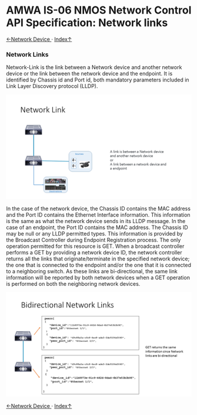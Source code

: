 # AMWA IS-06 NMOS Network Control API Specification: Network links

[←Network Device ](4.0._Network_Device.md) · [ Index↑ ](..)



### Network Links 

Network-Link is the link between a Network device and another network device or the link between the network device and the endpoint. It is identified by Chassis id and Port id, both mandatory parameters included in Link Layer Discovery protocol (LLDP).   

![Class Diasgram](images/Network-Link.png)

In the case of the network device, the Chassis ID contains the MAC address and the Port ID contains the Ethernet Interface information. This information is the same as what the network device sends in its LLDP message.  In the case of an endpoint, the Port ID contains the MAC address. The Chassis ID may be null or any LLDP permitted types. This information is provided by the Broadcast Controller during Endpoint Registration process. 
The only operation permitted for this resource is GET. When a broadcast controller performs a GET by providing a network device ID, the network controller returns all the links that originate/terminate in the specified network device; the one that is connected to the endpoint and/or the one that it is connected to a neighboring switch. 
As these links are bi-directional, the same link information will be reported by both network devices when a GET operation is performed on both the neighboring network devices.

![Class Diagram](images/Bidirectional-Links.png)
 

[←Network Device ](4.0._Network_Device.md) · [ Index↑ ](..)
